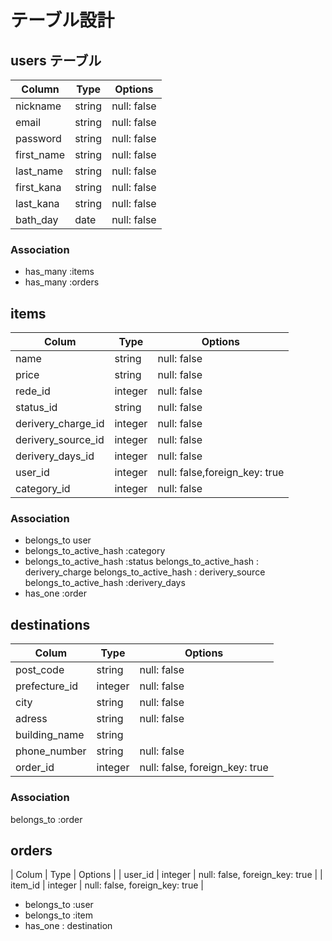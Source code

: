 # テーブル設計


##  users テーブル

|  Column     | Type    | Options      |
| ----------- | ------- | ------------ |
| nickname    | string  | null: false  |
| email       | string  | null: false  |
| password    | string  | null: false  |
| first_name  | string  | null: false  |
| last_name   | string  | null: false  |
| first_kana  | string  | null: false  |
| last_kana   | string  | null: false  |
| bath_day    | date    | null: false  |

### Association
- has_many :items 
- has_many :orders




## items

| Colum               | Type    | Options                       |
| --------------------| ------- | ----------------------------- |
| name                | string  | null: false                   |
| price               | string  | null: false                   |
| rede_id             | integer | null: false                   |
| status_id           | string  | null: false                   |
| derivery_charge_id  | integer | null: false                   |
| derivery_source_id  | integer | null: false                   |
| derivery_days_id    | integer | null: false                   |
| user_id             | integer | null: false,foreign_key: true |
| category_id         | integer | null: false                   |

### Association

- belongs_to user
- belongs_to_active_hash :category
- belongs_to_active_hash :status
belongs_to_active_hash : derivery_charge
belongs_to_active_hash : derivery_source
belongs_to_active_hash :derivery_days
- has_one :order



## destinations

| Colum          | Type    | Options                        |
| -------------- | --------| ------------------------------ |
| post_code      | string  | null: false                    |
| prefecture_id  | integer | null: false                    |
| city           | string  | null: false                    |
| adress         | string  | null: false                    |
| building_name  | string  |                                |
| phone_number   | string  | null: false                    |
| order_id        | integer | null: false, foreign_key: true |

### Association

belongs_to :order


## orders   

| Colum         | Type    | Options                        |
| user_id       | integer | null: false, foreign_key: true |
| item_id       | integer | null: false, foreign_key: true |



- belongs_to :user
- belongs_to :item
- has_one : destination


